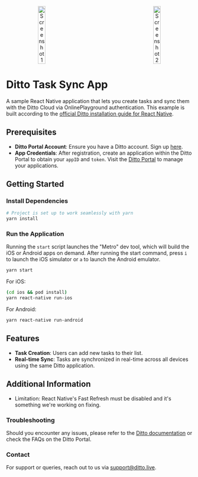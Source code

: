 <div align="center" style="display: flex; justify-content: space-around; align-items: center;">
  <img src="https://github.com/user-attachments/assets/7b0b1385-12d9-48d2-9005-deee70daa5f9" alt="Screenshot 1" style="width: 20%; margin-right: 120px;">
  <img src="https://github.com/user-attachments/assets/e58a4713-437a-4e21-af39-be3dcc8da814" alt="Screenshot 2" style="width: 20%;">
</div>

# Ditto Task Sync App

A sample React Native application that lets you create tasks and sync them with the Ditto Cloud via OnlinePlayground authentication. This example is built according to the [official Ditto installation guide for React Native](https://docs.ditto.live/install-guides/react-native).

## Prerequisites

- **Ditto Portal Account**: Ensure you have a Ditto account. Sign up [here](https://portal.ditto.live/signup).
- **App Credentials**: After registration, create an application within the Ditto Portal to obtain your `appID` and `token`. Visit the [Ditto Portal](https://portal.ditto.live/) to manage your applications.

## Getting Started

### Install Dependencies

```bash
# Project is set up to work seamlessly with yarn
yarn install
```

### Run the Application

Running the `start` script launches the "Metro" dev tool, which will build the iOS or Android apps on demand.
After running the start command, press `i` to launch the iOS simulator or `a` to launch the Android emulator.

```bash
yarn start
```

For iOS:

```bash
(cd ios && pod install)
yarn react-native run-ios
```

For Android:

```bash
yarn react-native run-android
```

## Features

- **Task Creation**: Users can add new tasks to their list.
- **Real-time Sync**: Tasks are synchronized in real-time across all devices using the same Ditto application.

## Additional Information

- Limitation: React Native's Fast Refresh must be disabled and it's something we're working on fixing.

### Troubleshooting

Should you encounter any issues, please refer to the [Ditto documentation](https://docs.ditto.live/) or check the FAQs on the Ditto Portal.

### Contact

For support or queries, reach out to us via [support@ditto.live](mailto:support@ditto.live).

